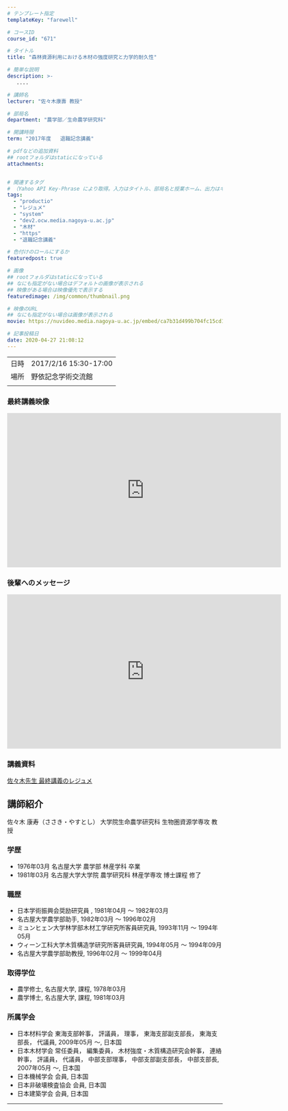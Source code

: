 ```yaml
---
# テンプレート指定
templateKey: "farewell"

# コースID
course_id: "671"

# タイトル
title: "森林資源利用における木材の強度研究と力学的耐久性"

# 簡単な説明
description: >-
   ....

# 講師名
lecturer: "佐々木康壽 教授"

# 部局名
department: "農学部／生命農学研究科"

# 開講時限
term: "2017年度	退職記念講義"

# pdfなどの追加資料
## rootフォルダはstaticになっている
attachments:


# 関連するタグ
# （Yahoo API Key-Phrase により取得。入力はタイトル、部局名と授業ホーム、出力はキーフレーズ（tags））
tags:
  - "productio"
  - "レジュメ"
  - "system"
  - "dev2.ocw.media.nagoya-u.ac.jp"
  - "木材"
  - "https"
  - "退職記念講義"

# 色付けのロールにするか
featuredpost: true

# 画像
## rootフォルダはstaticになっている
## なにも指定がない場合はデフォルトの画像が表示される
## 映像がある場合は映像優先で表示する
featuredimage: /img/common/thumbnail.png

# 映像のURL
## なにも指定がない場合は画像が表示される
movie: https://nuvideo.media.nagoya-u.ac.jp/embed/ca7b31d499b704fc15cd122fed8a65999ac6e0ea

# 記事投稿日
date: 2020-04-27 21:08:12
---
```


|   |   |
|---|---|
| 日時 | 2017/2/16  15:30-17:00 |
| 場所 | 野依記念学術交流館 |
|   |   |


### 最終講義映像
<iframe src="https://nuvideo.media.nagoya-u.ac.jp/embed/ca7b31d499b704fc15cd122fed8a65999ac6e0ea/autostart/true/caption/true" width="640" height="360" frameborder="0" allowfullscreen></iframe>


### 後輩へのメッセージ
<iframe src="https://nuvideo.media.nagoya-u.ac.jp/embed/3a7220f739056556de914bd8d181bdbc0d4644d7" width="640" height="360" frameborder="0" allowfullscreen></iframe>

### 講義資料
[佐々木先生 最終講義のレジュメ](https://dev2.ocw.media.nagoya-u.ac.jp/system/production/fileview.php?course_id=671&filename=sasaki_lec.pdf)



## 講師紹介
佐々木 康寿（ささき・やすとし） 大学院生命農学研究科 生物圏資源学専攻 教授

### 学歴
* 1976年03月 名古屋大学 農学部 林産学科 卒業
* 1981年03月 名古屋大学大学院 農学研究科 林産学専攻 博士課程 修了

### 職歴
* 日本学術振興会奨励研究員 , 1981年04月 ～ 1982年03月
* 名古屋大学農学部助手, 1982年03月 ～ 1996年02月
* ミュンヒェン大学林学部木材工学研究所客員研究員, 1993年11月 ～ 1994年05月
* ウィーン工科大学木質構造学研究所客員研究員, 1994年05月 ～ 1994年09月
* 名古屋大学農学部助教授, 1996年02月 ～ 1999年04月

### 取得学位
* 農学修士, 名古屋大学, 課程, 1978年03月
* 農学博士, 名古屋大学, 課程, 1981年03月

### 所属学会
* 日本材料学会 東海支部幹事， 評議員， 理事， 東海支部副支部長， 東海支部長， 代議員, 2009年05月 ～, 日本国
* 日本木材学会 常任委員， 編集委員， 木材強度・木質構造研究会幹事， 連絡幹事， 評議員， 代議員， 中部支部理事， 中部支部副支部長， 中部支部長, 2007年05月 ～, 日本国
* 日本機械学会 会員, 日本国
* 日本非破壊検査協会 会員, 日本国
* 日本建築学会 会員, 日本国





-----